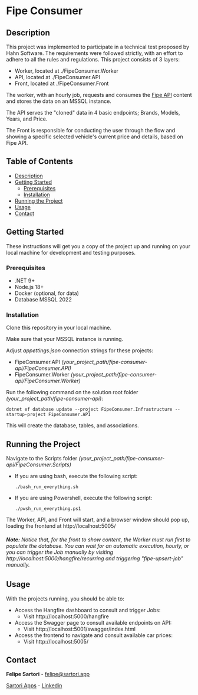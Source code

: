 # Fipe Consumer

## Description

This project was implemented to participate in a technical test proposed by Hahn Software.
The requirements were followed strictly, with an effort to adhere to all the rules and regulations.
This project consists of 3 layers:

- Worker, located at ./FipeConsumer.Worker
- API, located at ./FipeConsumer.API
- Front, located at ./FipeConsumer.Front

The worker, with an hourly job, requests and consumes the [Fipe API](https://deividfortuna.github.io/fipe/) content and stores the data on an MSSQL instance.

The API serves the "cloned" data in 4 basic endpoints; Brands, Models, Years, and Price.

The Front is responsible for conducting the user through the flow and showing a specific selected vehicle's current price and details, based on Fipe API.

## Table of Contents

- [Description](#description)
- [Getting Started](#getting-started)
  - [Prerequisites](#prerequisites)
  - [Installation](#installation)
- [Running the Project](#running-the-project)
- [Usage](#usage)
- [Contact](#contact)

## Getting Started

These instructions will get you a copy of the project up and running on your local machine for development and testing purposes.

### Prerequisites

- .NET 9+
- Node.js 18+
- Docker (optional, for data)
- Database MSSQL 2022

### Installation

Clone this repository in your local machine.

Make sure that your MSSQL instance is running.

Adjust _appettings.json_ connection strings for these projects:

- FipeConsumer.API _(your_project_path/fipe-consumer-api/FipeConsumer.API)_
- FipeConsumer.Worker _(your_project_path/fipe-consumer-api/FipeConsumer.Worker)_

Run the following command on the solution root folder _(your_project_path/fipe-consumer-api)_:

`dotnet ef database update --project FipeConsumer.Infrastructure --startup-project FipeConsumer.API`

This will create the database, tables, and associations.

## Running the Project

Navigate to the Scripts folder _(your_project_path/fipe-consumer-api/FipeConsumer.Scripts)_

- If you are using bash, execute the following script:

  `./bash_run_everything.sh`

- If you are using Powershell, execute the following script:

  `./pwsh_run_everything.ps1`

The Worker, API, and Front will start, and a browser window should pop up, loading the frontend at http://localhost:5005/

###### **Note:** Notice that, for the front to show content, the Worker must run first to populate the database. You can wait for an automatic execution, hourly, or you can trigger the Job manually by visiting http://localhost:5000/hangfire/recurring and triggering "fipe-upsert-job" manually.

## Usage

With the projects running, you should be able to:

- Access the Hangfire dashboard to consult and trigger Jobs:
  - Visit http://localhost:5000/hangfire
- Access the Swagger page to consult available endpoints on API:
  - Visit http://localhost:5001/swagger/index.html
- Access the frontend to navigate and consult available car prices:
  - Visit http://localhost:5005/

## Contact

**Felipe Sartori** - felipe@sartori.app

[Sartori Apps](#www.sartori.app) - [Linkedin](#https://www.linkedin.com/in/ff-sartori/)
